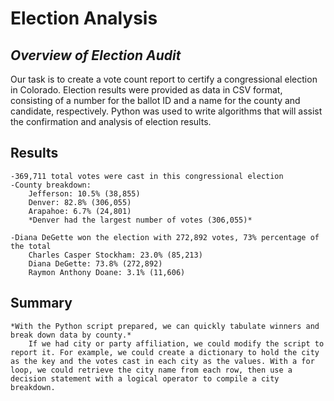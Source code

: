 # **Election Analysis**

## *Overview of Election Audit*

Our task is to create a vote count report to certify a congressional election in Colorado. Election results were provided as data in CSV format, consisting of a number for the ballot ID and a name for the county and candidate, respectively. Python was used to write algorithms that will assist the confirmation and analysis of election results.

## Results

	-369,711 total votes were cast in this congressional election
	-County breakdown:
		Jefferson: 10.5% (38,855)
		Denver: 82.8% (306,055)
		Arapahoe: 6.7% (24,801)
		*Denver had the largest number of votes (306,055)*
		
	-Diana DeGette won the election with 272,892 votes, 73% percentage of the total
		Charles Casper Stockham: 23.0% (85,213)
		Diana DeGette: 73.8% (272,892)
		Raymon Anthony Doane: 3.1% (11,606)

## Summary 

	*With the Python script prepared, we can quickly tabulate winners and break down data by county.*
		If we had city or party affiliation, we could modify the script to report it. For example, we could create a dictionary to hold the city as the key and the votes cast in each city as the values. With a for loop, we could retrieve the city name from each row, then use a decision statement with a logical operator to compile a city breakdown.